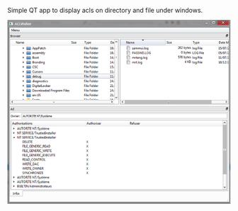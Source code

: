 Simple QT app to display acls on directory and file under windows.

![Alt text](./aclwalker.png?raw=true "AclWalker")
